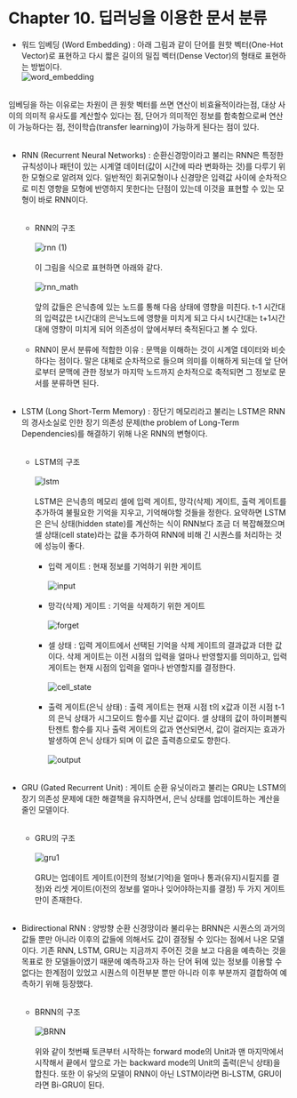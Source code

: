 # Chapter 10. 딥러닝을 이용한 문서 분류

- 워드 임베딩 (Word Embedding) : 아래 그림과 같이 단어를 원핫 벡터(One-Hot Vector)로 표현하고 다시 짧은 길이의 밀집 벡터(Dense Vector)의 형태로 표현하는 방법이다.<br>
![word_embedding](https://user-images.githubusercontent.com/86700191/174529049-709e2782-cee7-4ea8-bc19-1e3a107f4623.jpg)
<br>
임베딩을 하는 이유로는 차원이 큰 원핫 벡터를 쓰면 연산이 비효율적이라는점, 대상 사이의 의미적 유사도를 계산할수 있다는 점, 단어가 의미적인 정보를 함축함으로써 연산이 가능하다는 점, 전이학습(transfer learning)이 가능하게 된다는 점이 있다.
<br><br>

- RNN (Recurrent Neural Networks) : 순환신경망이라고 불리는 RNN은 특정한 규칙성이나 패턴이 있는 시계열 데이터(값이 시간에 따라 변화하는 것)를 다루기 위한 모형으로 알려져 있다. 
일반적인 회귀모형이나 신경망은 입력값 사이에 순차적으로 미친 영향을 모형에 반영하지 못한다는 단점이 있는데 이것을 표현할 수 있는 모형이 바로 RNN이다.<br><br>
  - RNN의 구조<br><br>
    ![rnn (1)](https://user-images.githubusercontent.com/86700191/174526883-dc1f3220-e39d-4ce3-89e6-29f40053f966.png)
    <br><br>
    이 그림을 식으로 표현하면 아래와 같다.<br><br>
    ![rnn_math](https://user-images.githubusercontent.com/86700191/174527153-07fb45e0-a2a1-4d86-bf32-5091078b8937.PNG)
    <br><br>
    앞의 값들은 은닉층에 있는 노드를 통해 다음 상태에 영향을 미친다. t-1 시간대의 입력값은 t시간대의 은닉노드에 영향을 미치게 되고 다시 t시간대는 t+1시간대에 영향이 미치게 되어 의존성이 앞에서부터 축적된다고 볼 수 있다.
    <br><br>
  - RNN이 문서 분류에 적합한 이유 : 문맥을 이해하는 것이 시계열 데이터와 비슷하다는 점이다. 말은 대체로 순차적으로 들으며 의미를 이해하게 되는데 앞 단어로부터 문맥에 관한 정보가 마지막 노드까지 순차적으로 축적되면 그 정보로 문서를 분류하면 된다.
<br><br>

- LSTM (Long Short-Term Memory) : 장단기 메모리라고 불리는 LSTM은 RNN의 경사소실로 인한 장기 의존성 문제(the problem of Long-Term Dependencies)를 해결하기 위해 나온 RNN의 변형이다.<br><br>
  - LSTM의 구조<br><br>
  ![lstm](https://user-images.githubusercontent.com/86700191/174530129-b77cd015-58f9-4622-bfd2-2309c44396b1.png)
  <br><br>
   LSTM은 은닉층의 메모리 셀에 입력 게이트, 망각(삭제) 게이트, 출력 게이트를 추가하여 불필요한 기억을 지우고, 기억해야할 것들을 정한다. 요약하면 LSTM은 은닉 상태(hidden state)를 계산하는 식이 RNN보다 조금 더 복잡해졌으며 셀 상태(cell state)라는 값을 추가하여 RNN에 비해 긴 시퀀스를 처리하는 것에 성능이 좋다.<br><br>
      - 입력 게이트 : 현재 정보를 기억하기 위한 게이트<br><br>
        ![input](https://user-images.githubusercontent.com/86700191/174569946-29e790c0-4e9f-4050-8403-b184c24f52a6.PNG)
        <br><br>
      - 망각(삭제) 게이트 : 기억을 삭제하기 위한 게이트<br><br>
        ![forget](https://user-images.githubusercontent.com/86700191/174569952-226f5212-0458-424b-9be4-ab9e7a471224.PNG)
        <br><br>
      - 셀 상태 : 입력 게이트에서 선택된 기억을 삭제 게이트의 결과값과 더한 값이다. 삭제 게이트는 이전 시점의 입력을 얼마나 반영할지를 의미하고, 입력 게이트는 현재 시점의 입력을 얼마나 반영할지를 결정한다.<br><br>
        ![cell_state](https://user-images.githubusercontent.com/86700191/174569954-1154b577-9d2a-485c-84ea-e957328e820d.PNG)
        <br><br>
      - 출력 게이트(은닉 상태) : 출력 게이트는 현재 시점 t의 x값과 이전 시점 t-1의 은닉 상태가 시그모이드 함수를 지난 값이다. 셀 상태의 값이 하이퍼볼릭탄젠트 함수를 지나 출력 게이트의 값과 연산되면서, 값이 걸러지는 효과가 발생하여 은닉 상태가 되며 이 값은 출력층으로도 향한다.<br><br>
        ![output](https://user-images.githubusercontent.com/86700191/174569960-50193d33-44e7-49d9-a0f0-6797d6ac332b.PNG)
<br><br>

- GRU (Gated Recurrent Unit) : 게이트 순환 유닛이라고 불리는 GRU는 LSTM의 장기 의존성 문제에 대한 해결책을 유지하면서, 은닉 상태를 업데이트하는 계산을 줄인 모델이다.<br><br>
    - GRU의 구조<br><br>
    ![gru1](https://user-images.githubusercontent.com/86700191/174588187-67e9d2a3-f5bf-4c00-ba00-af98b3ca7afd.PNG)
    <br><br>
    GRU는 업데이트 게이트(이전의 정보(기억)을 얼마나 통과(유지)시킬지를 결정)와 리셋 게이트(이전의 정보를 얼마나 잊어야하는지를 결정) 두 가지 게이트만이 존재한다.
<br><br>

- Bidirectional RNN : 양방향 순환 신경망이라 불리우는 BRNN은 시퀀스의 과거의 값들 뿐만 아니라 이후의 값들에 의해서도 값이 결정될 수 있다는 점에서 나온 모델이다. 기존 RNN, LSTM, GRU는 지금까지 주어진 것을 보고 다음을 예측하는 것을 목표로 한 모델들이였기 때문에 예측하고자 하는 단어 뒤에 있는 정보를 이용할 수 없다는 한계점이 있었고 시퀀스의 이전부분 뿐만 아니라 이후 부분까지 결합하여 예측하기 위해 등장했다.<br><br>
  - BRNN의 구조<br><br>
  ![BRNN](https://user-images.githubusercontent.com/86700191/174601334-2ba9557b-4f9d-43a7-a38e-464697e7f8cc.png)
  <br><br>
  위와 같이 첫번째 토큰부터 시작하는 forward mode의 Unit과 맨 마지막에서 시작해서 끝에서 앞으로 가는 backward mode의 Unit의 출력(은닉 상태)을 합친다. 또한 이 유닛의 모델이 RNN이 아닌 LSTM이라면 Bi-LSTM, GRU이라면 Bi-GRU이 된다.